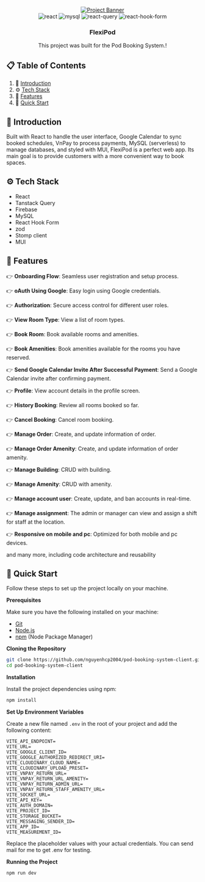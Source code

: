 <div align="center">
  <br />
    <a href="https://flexipod.site/" target="_blank">
      <img src="https://flexipod.site/assets/homePageBanner-BtHd3PD-.png" alt="Project Banner">
    </a>
  <br />

  <div>
    <img src="https://img.shields.io/badge/-React-black?style=for-the-badge&logoColor=white&logo=react&color=61DAFB" alt="react" />
    <img src="https://img.shields.io/badge/-MySQL-black?style=for-the-badge&logoColor=white&logo=mysql&color=4169E1" alt="mysql" />
    <img src="https://img.shields.io/badge/-Tanstack Query-black?style=for-the-badge&logoColor=white&logo=reactquery&color=red" alt="react-query" />
    <img src="https://img.shields.io/badge/-React Hook Form-black?style=for-the-badge&logoColor=white&logo=stripe&color=#EC5990" alt="react-hook-form" />
  </div>


<h3 align="center">FlexiPod</h3>

   <div align="center">
     This project was built for the Pod Booking System.!
    </div>
</div>

## 📋 <a name="table">Table of Contents</a>

1. 🤖 [Introduction](#introduction)
2. ⚙️ [Tech Stack](#tech-stack)
3. 🔋 [Features](#features)
4. 🤸 [Quick Start](#quick-start)

## <a name="introduction">🤖 Introduction</a>

Built with React to handle the user interface, Google Calendar to sync booked schedules, VnPay to process payments, MySQL (serverless) to manage databases, and styled with MUI, FlexiPod is a perfect web app. Its main goal is to provide customers with a more convenient way to book spaces.

## <a name="tech-stack">⚙️ Tech Stack</a>

- React 
- Tanstack Query
- Firebase
- MySQL
- React Hook Form
- zod
- Stomp client
- MUI

## <a name="features">🔋 Features</a>

👉 **Onboarding Flow**: Seamless user registration and setup process.

👉 **oAuth Using Google**: Easy login using Google credentials.

👉 **Authorization**: Secure access control for different user roles.

👉 **View Room Type**: View a list of room types.

👉 **Book Room**: Book available rooms and amenities.

👉 **Book Amenities**: Book amenities available for the rooms you have reserved.

👉 **Send Google Calendar Invite After Successful Payment**: Send a Google Calendar invite after confirming payment.

👉 **Profile**: View account details in the profile screen.

👉 **History Booking**: Review all rooms booked so far.

👉 **Cancel Booking**: Cancel room booking.

👉 **Manage Order**: Create, and update information of order.

👉 **Manage Order Amenity**: Create, and update information of order amenity.

👉 **Manage Building**: CRUD with building.

👉 **Manage Amenity**: CRUD with amenity.

👉 **Manage account user**: Create, update, and ban accounts in real-time.

👉 **Manage assignment**: The admin or manager can view and assign a shift for staff at the location.

👉 **Responsive on mobile and pc**: Optimized for both mobile and pc devices.

and many more, including code architecture and reusability

## <a name="quick-start">🤸 Quick Start</a>

Follow these steps to set up the project locally on your machine.

**Prerequisites**

Make sure you have the following installed on your machine:

- [Git](https://git-scm.com/)
- [Node.js](https://nodejs.org/en)
- [npm](https://www.npmjs.com/) (Node Package Manager)

**Cloning the Repository**

```bash
git clone https://github.com/nguyenhcp2004/pod-booking-system-client.git
cd pod-booking-system-client
```

**Installation**

Install the project dependencies using npm:

```bash
npm install
```

**Set Up Environment Variables**

Create a new file named `.env` in the root of your project and add the following content:

```env
VITE_API_ENDPOINT=
VITE_URL=
VITE_GOOGLE_CLIENT_ID=
VITE_GOOGLE_AUTHORIZED_REDIRECT_URI=
VITE_CLOUDINARY_CLOUD_NAME=
VITE_CLOUDINARY_UPLOAD_PRESET=
VITE_VNPAY_RETURN_URL=
VITE_VNPAY_RETURN_URL_AMENITY=
VITE_VNPAY_RETURN_ADMIN_URL=
VITE_VNPAY_RETURN_STAFF_AMENITY_URL=
VITE_SOCKET_URL=
VITE_API_KEY=
VITE_AUTH_DOMAIN=
VITE_PROJECT_ID=
VITE_STORAGE_BUCKET=
VITE_MESSAGING_SENDER_ID=
VITE_APP_ID=
VITE_MEASUREMENT_ID=
```

Replace the placeholder values with your actual credentials. You can send mail for me to get .env for testing.

**Running the Project**

```bash
npm run dev
```
